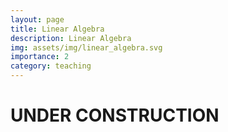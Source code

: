 ```yaml
---
layout: page
title: Linear Algebra
description: Linear Algebra
img: assets/img/linear_algebra.svg
importance: 2
category: teaching
---
```

# UNDER CONSTRUCTION



